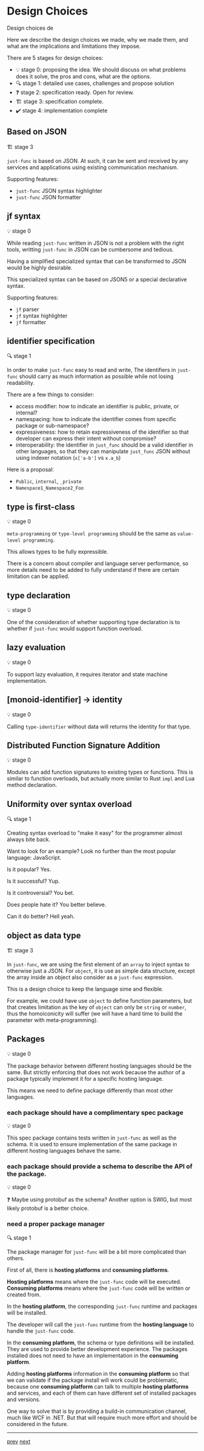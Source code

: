 # Design Choices

Design choices de

Here we describe the design choices we made,
why we made them, and what are the implications and limitations they impose.

There are 5 stages for design choices:

- 💡 stage 0: proposing the idea. We should discuss on what problems does it solve, the pros and cons, what are the options.
- 🔍 stage 1: detailed use cases, challenges and propose solution
- ❓ stage 2: specification ready. Open for review.
- 🏗️ stage 3: specification complete.
- ✔️ stage 4: implementation complete

## Based on JSON

🏗️ stage 3

`just-func` is based on JSON.
At such, it can be sent and received by any services and applications using existing communication mechanism.

Supporting features:

- `just-func` JSON syntax highlighter
- `just-func` JSON formatter

## jf syntax

💡 stage 0

While reading `just-func` written in JSON is not a problem with the right tools,
writting `just-func` in JSON can be cumbersome and tedious.

Having a simplified specialized syntax that can be transformed to JSON would be highly desirable.

This specialized syntax can be based on JSON5 or a special declarative syntax.

Supporting features:

- `jf` parser
- `jf` syntax highlighter
- `jf` formatter

## identifier specification

🔍 stage 1

In order to make `just-func` easy to read and write,
The identifiers in `just-func` should carry as much information as possible while not losing readability.

There are a few things to consider:

- access modifier: how to indicate an identifier is public, private, or internal?
- namespacing: how to indicate the identifier comes from specific package or sub-namespace?
- expressiveness: how to retain expressiveness of the identifier so that developer can express their intent without compromise?
- interoperability: the identifier in `just_func` should be a valid identifier in other languages, so that they can manipulate `just_func` JSON without using indexer notation (`x['a-b']` vs `x.a_b`)

Here is a proposal:

- `Public`, `internal`, `_private`
- `Namespace1_Namespace2_Foo`

## type is first-class

💡 stage 0

`meta-programming` or `type-level programming` should be the same as `value-level programming`.

This allows types to be fully expressible.

There is a concern about compiler and language server performance,
so more details need to be added to fully understand if there are certain limitation can be applied.

## type declaration

💡 stage 0

One of the consideration of whether supporting type declaration is to whether if `just-func` would support function overload.

## lazy evaluation

💡 stage 0

To support lazy evaluation, it requires iterator and state machine implementation.

## [monoid-identifier] -> identity

💡 stage 0

Calling `type-identifier` without data will returns the identity for that type.

## Distributed Function Signature Addition

💡 stage 0

Modules can add function signatures to existing types or functions.
This is similar to function overloads,
but actually more similar to Rust `impl` and Lua method declaration.

## Uniformity over syntax overload

🔍 stage 1

Creating syntax overload to "make it easy" for the programmer almost always bite back.

Want to look for an example?
Look no further than the most popular language: JavaScript.

Is it popular? Yes.

Is it successful? Yup.

Is it controversial? You bet.

Does people hate it? You better believe.

Can it do better? Hell yeah.

## object as data type

🏗️ stage 3

In `just-func`, we are using the first element of an `array` to inject syntax to otherwise just a JSON.
For `object`, it is use as simple data structure, except the array inside an object also consider as a `just-func` expression.

This is a design choice to keep the language sime and flexible.

For example,
we could have use `object` to define function parameters,
but that creates limitation as the key of `object` can only be `string` or `number`,
thus the homoiconicity will suffer (we will have a hard time to build the parameter with meta-programming).

## Packages

💡 stage 0

The package behavior between different hosting languages should be the same.
But strictly enforcing that does not work because the author of a package typically implement it for a specific hosting language.

This means we need to define package differently than most other languages.

### each package should have a complimentary spec package

💡 stage 0

This spec package contains tests written in `just-func` as well as the schema.
It is used to ensure implementation of the same package in different hosting languages behave the same.

### each package should provide a schema to describe the API of the package.

💡 stage 0

❓ Maybe using protobuf as the schema?
Another option is SWIG, but most likely protobuf is a better choice.

### need a proper package manager

🔍 stage 1

The package manager for `just-func` will be a bit more complicated than others.

First of all, there is **hosting platforms** and **consuming platforms**.

**Hosting platforms** means where the `just-func` code will be executed.
**Consuming platforms** means where the `just-func` code will be written or created from.

In the **hosting platform**, the corresponding `just-func` runtime and packages will be installed.

The developer will call the `just-func` runtime from the **hosting language** to handle the `just-func` code.

In the **consuming platform**, the schema or type definitions will be installed.
They are used to provide better development experience.
The packages installed does not need to have an implementation in the **consuming platform**.

Adding **hosting platforms** information in the **consuming platform** so that we can validate if the package install will work could be problematic,
because one **consuming platform** can talk to multiple **hosting platforms** and services,
and each of them can have different set of installed packages and versions.

One way to solve that is by providing a build-in communication channel,
much like WCF in .NET.
But that will require much more effort and should be considered in the future.

---

[prev](./1.2.0-design-goals.md) [next](./grammar.md)
